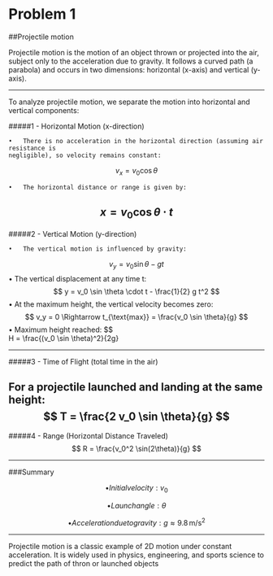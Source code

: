 # Problem 1

##Projectile motion

Projectile motion is the motion of an object thrown or projected into the air, subject only to the acceleration due to gravity. It follows a curved path (a parabola) and occurs in two dimensions: horizontal (x-axis) and vertical (y-axis).


---

To analyze projectile motion, we separate the motion into horizontal and vertical components:

#####1 - Horizontal Motion (x-direction)

	•	There is no acceleration in the horizontal direction (assuming air resistance is 
	negligible), so velocity remains constant:
$$
v_x = v_0 \cos \theta
$$
	
	•	The horizontal distance or range is given by:
$$
x = v_0 \cos \theta \cdot t
$$
---

#####2 - Vertical Motion (y-direction)
	
	•	The vertical motion is influenced by gravity:
$$
v_y = v_0 \sin \theta - g t
$$
	•	The vertical displacement at any time t:
$$
y = v_0 \sin \theta \cdot t - \frac{1}{2} g t^2
$$
	•	At the maximum height, the vertical velocity becomes zero:
$$
v_y = 0 \Rightarrow t_{\text{max}} = \frac{v_0 \sin \theta}{g}
$$
	•	Maximum height reached:
 $$   
H = \frac{(v_0 \sin \theta)^2}{2g}


---

#####3 - Time of Flight (total time in the air)

For a projectile launched and landing at the same height:
$$
T = \frac{2 v_0 \sin \theta}{g}
$$
---

#####4 - Range (Horizontal Distance Traveled)
$$
R = \frac{v_0^2 \sin(2\theta)}{g}
$$


---

###Summary

$$
	•	Initial velocity: v_0
$$

$$
	•	Launch angle: \theta
$$

$$
	•	Acceleration due to gravity: g \approx 9.8 \, \text{m/s}^2
$$


___
Projectile motion is a classic example of 2D motion under constant acceleration.  It is widely used in physics, engineering, and sports science to predict the path of thron or launched objects